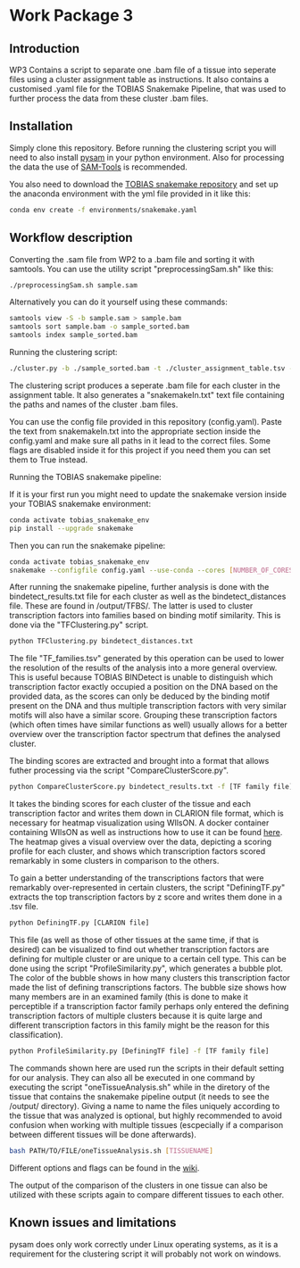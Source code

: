Work Package 3
=======================================

Introduction 
------------

WP3 Contains a script to separate one .bam file of a tissue into seperate files using a cluster assignment table as instructions. It also contains a customised .yaml file for the TOBIAS Snakemake Pipeline, that was used to further process the data from these cluster .bam files.

Installation
------------
Simply clone this repository. Before running the clustering script you will need to also install [pysam](https://pypi.org/project/pysam/) in your python environment. Also for processing the data the use of [SAM-Tools](https://www.htslib.org/download/) is recommended.

You also need to download the [TOBIAS snakemake repository](https://github.molgen.mpg.de/loosolab/TOBIAS_snakemake) and set up the anaconda environment with the yml file provided in it like this:

```bash
conda env create -f environments/snakemake.yaml
```

Workflow description
--------------------

Converting the .sam file from WP2 to a .bam file and sorting it with samtools. You can use the utility script "preprocessingSam.sh" like this:
```bash
./preprocessingSam.sh sample.sam
```

Alternatively you can do it yourself using these commands:
```bash
samtools view -S -b sample.sam > sample.bam
samtools sort sample.bam -o sample_sorted.bam
samtools index sample_sorted.bam
```

Running the clustering script:
```bash
./cluster.py -b ./sample_sorted.bam -t ./cluster_assignment_table.tsv -o ./clusterBams/
```

The clustering script produces a seperate .bam file for each cluster in the assignment table. It also generates a "snakemakeIn.txt" text file containing the paths and names of the cluster .bam files.

You can use the config file provided in this repository (config.yaml).
Paste the text from snakemakeIn.txt into the appropriate section inside the config.yaml and make sure all paths in it lead to the correct files.
Some flags are disabled inside it for this project if you need them you can set them to True instead.

Running the TOBIAS snakemake pipeline:

If it is your first run you might need to update the snakemake version inside your TOBIAS snakemake environment:
```bash
conda activate tobias_snakemake_env
pip install --upgrade snakemake
```
Then you can run the snakemake pipeline:
```bash
conda activate tobias_snakemake_env
snakemake --configfile config.yaml --use-conda --cores [NUMBER_OF_CORES] --conda-prefix /tmp --keep-going
```
After running the snakemake pipeline, further analysis is done with the bindetect_results.txt file for each cluster as well as the bindetect_distances file. These are found in /output/TFBS/. The latter is used to cluster transcription factors into families based on binding motif similarity. This is done via the "TFClustering.py" script. 
```bash
python TFClustering.py bindetect_distances.txt
```
The file "TF_families.tsv" generated by this operation can be used to lower the resolution of the results of the analysis into a more general overview. This is useful because TOBIAS BINDetect is unable to distinguish which transcription factor exactly occupied a position on the DNA based on the provided data, as the scores can only be deduced by the binding motif present on the DNA and thus multiple transcription factors with very similar motifs will also have a similar score. Grouping these transcription factors (which often times have similar functions as well) usually allows for a better overview over the transcription factor spectrum that defines the analysed cluster. 

The binding scores are extracted and brought into a format that allows futher processing via the script "CompareClusterScore.py". 
```bash
python CompareClusterScore.py bindetect_results.txt -f [TF family file]
```
It takes the binding scores for each cluster of the tissue and each transcription factor and writes them down in CLARION file format, which is necessary for heatmap visualization using WIlsON. A docker container containing WIlsON as well as instructions how to use it can be found [here](https://hub.docker.com/r/loosolab/wilson/).
The heatmap gives a visual overview over the data, depicting a scoring profile for each cluster, and shows which transcription factors scored remarkably in some clusters in comparison to the others.

To gain a better understanding of the transcriptions factors that were remarkably over-represented in certain clusters, the script "DefiningTF.py" extracts the top transcription factors by z score and writes them done in a .tsv file. 
```bash
python DefiningTF.py [CLARION file]
```

This file (as well as those of other tissues at the same time, if that is desired) can be visualized to find out whether transcription factors are defining for multiple cluster or are unique to a certain cell type. This can be done using the script "ProfileSimilarity.py", which generates a bubble plot. The color of the bubble shows in how many clusters this transcription factor made the list of defining transcriptions factors. The bubble size shows how many members are in an examined family (this is done to make it perceptible if a transcription factor family perhaps only entered the defining transcription factors of multiple clusters because it is quite large and different transcription factors in this family might be the reason for this classification). 
```bash
python ProfileSimilarity.py [DefiningTF file] -f [TF family file]
```
The commands shown here are used run the scripts in their default setting for our analysis. They can also all be executed in one command by executing the script "oneTissueAnalysis.sh" while in the diretory of the tissue that contains the snakemake pipeline output (it needs to see the /output/ directory). Giving a name to name the files uniquely according to the tissue that was analyzed is optional, but highly recommended to avoid confusion when working with multiple tissues (escpecially if a comparison between different tissues will be done afterwards).
```bash
bash PATH/TO/FILE/oneTissueAnalysis.sh [TISSUENAME]
```
Different options and flags can be found in the [wiki](https://github.com/loosolab/Datenanalyse-2021/wiki/WP3#wp3-scripts).

The output of the comparison of the clusters in one tissue can also be utilized with these scripts again to compare different tissues to each other.

Known issues and limitations
----------------------------
pysam does only work correctly under Linux operating systems, as it is a requirement for the clustering script it will probably not work on windows.

